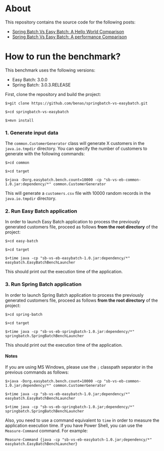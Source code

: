 # About

This repository contains the source code for the following posts:

* [Spring Batch Vs Easy Batch: A Hello World Comparison](http://blog.mahmoud-benhassine.fr/2014/03/03/spring-batch-vs-easy-batch:-a-hello-world-comparison.html)
* [Spring Batch Vs Easy Batch: A performance Comparison](http://blog.mahmoud-benhassine.fr/2015/02/15/spring-batch-vs-easy-batch:-a-performance-comparison.html)

# How to run the benchmark?

This benchmark uses the following versions:

* Easy Batch: 3.0.0
* Spring Batch: 3.0.3.RELEASE

First, clone the repository and build the project:

`$>git clone https://github.com/benas/springbatch-vs-easybatch.git`

`$>cd springbatch-vs-easybatch`

`$>mvn install`

### 1. Generate input data

The `common.CustomerGenerator` class will generate X customers in the `java.io.tmpdir` directory. You can specify
the number of customers to generate with the following commands:

`$>cd common`

`$>cd target`

`$>java -Dorg.easybatch.bench.count=10000 -cp "sb-vs-eb-common-1.0.jar:dependency/*" common.CustomerGenerator`

This will generate a `customers.csv` file with 10000 random records in the `java.io.tmpdir` directory.

### 2. Run Easy Batch application

In order to launch Easy Batch application to process the previously generated customers file,
 proceed as follows **from the root directory** of the project:

`$>cd easy-batch`

`$>cd target`

`$>time java -cp "sb-vs-eb-easybatch-1.0.jar:dependency/*" easybatch.EasyBatchBenchLauncher`

This should print out the execution time of the application.

### 3. Run Spring Batch application

In order to launch Spring Batch application to process the previously generated customers file,
 proceed as follows **from the root directory** of the project:

`$>cd spring-batch`

`$>cd target`

`$>time java -cp "sb-vs-eb-springbatch-1.0.jar:dependency/*" springbatch.SpringBatchBenchLauncher`

This should print out the execution time of the application.

#### Notes

If you are using MS Windows, please use the `;` classpath separator in the previous commands as follows:

`$>java -Dorg.easybatch.bench.count=10000 -cp "sb-vs-eb-common-1.0.jar;dependency/*" common.CustomerGenerator`

`$>time java -cp "sb-vs-eb-easybatch-1.0.jar;dependency/*" easybatch.EasyBatchBenchLauncher`

`$>time java -cp "sb-vs-eb-springbatch-1.0.jar;dependency/*" springbatch.SpringBatchBenchLauncher`

Also, you need to use a command equivalent to `time` in order to measure the application execution time.
If you have Power Shell, you can use the `Measure-Command` command. For example:

`Measure-Command {java -cp "sb-vs-eb-easybatch-1.0.jar;dependency/*" easybatch.EasyBatchBenchLauncher}`